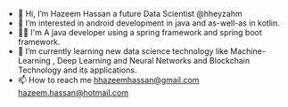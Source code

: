 - 👋 Hi, I’m Hazeem Hassan a future Data Scientist @hheyzahm
- 👀 I’m interested in android development in java and as-well-as in kotlin.
- 👨‍💻 I'm A java developer using a spring framework and spring boot framework.
- 🌱 I’m currently learning new data science technology like Machine-Learning , Deep Learning and Neural Networks and Blockchain Technology and its applications.
- 📫 How to reach me hhazeemhassan@gmail.com hazeem.hassan@hotmail.com

<!---
hheyzahm/hheyzahm is a ✨ special ✨ repository because its `README.md` (this file) appears on your GitHub profile.
You can click the Preview link to take a look at your changes.
--->
